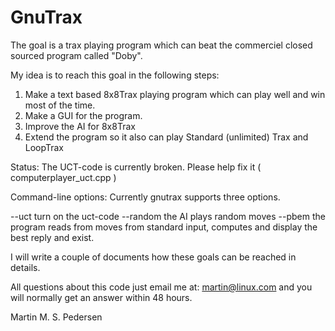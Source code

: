 GnuTrax
=======

The goal is a trax playing program which can beat the commerciel
closed sourced program called "Doby".

My idea is to reach this goal in the following steps:

1. Make a text based 8x8Trax playing program which can play
   well and win most of the time.
2. Make a GUI for the program.
3. Improve the AI for 8x8Trax
4. Extend the program so it also can play Standard (unlimited) Trax and
   LoopTrax

Status: 
The UCT-code is currently broken. 
Please help fix it ( computerplayer_uct.cpp )

Command-line options:
Currently gnutrax supports three options.

--uct turn on the uct-code
--random the AI plays random moves
--pbem the program reads from moves from standard input,
  computes and display the best reply and exist.

I will write a couple of documents how these goals can be reached
in details.

All questions about this code just email me at: martin@linux.com and
you will normally get an answer within 48 hours.

Martin M. S. Pedersen
